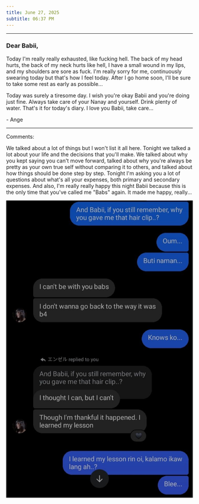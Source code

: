 ```yaml
---
title: June 27, 2025
subtitle: 06:37 PM
---
```

---

### Dear Babii,

Today I'm really really exhausted, like fucking hell. The back of my head hurts, the back of my neck hurts like hell, I have a small wound in my lips, and my shoulders are sore as fuck. I'm really sorry for me, continuously swearing today but that's how I feel today. After I go home soon, I'll be sure to take some rest as early as possible...

Today was surely a tiresome day. I wish you're okay Babii and you're doing just fine. Always take care of your Nanay and yourself. Drink plenty of water. That's it for today's diary. I love you Babii, take care...

\- Ange

---

Comments:

We talked about a lot of things but I won't list it all here. Tonight we talked a lot about your life and the decisions that you'll make. We talked about why you kept saying you can't move forward, talked about why you're always be pretty as your own true self without comparing it to others, and talked about how things should be done step by step. Tonight I'm asking you a lot of questions about what's all your expenses, both primary and secondary expenses. And also, I'm really really happy this night Babii because this is the only time that you've called me "Babs" again. It made me happy, really...

![000.020](/assets/images/000.020.jpeg)
